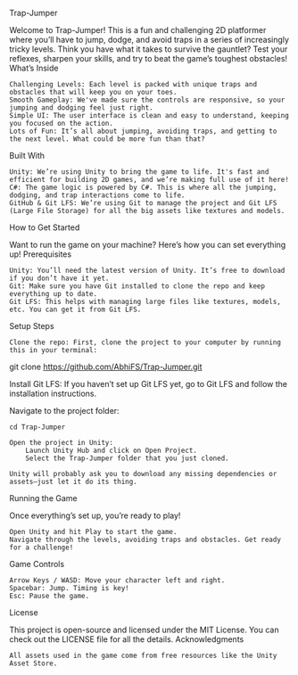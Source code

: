 Trap-Jumper

Welcome to Trap-Jumper! This is a fun and challenging 2D platformer where you’ll have to jump, dodge, and avoid traps in a series of increasingly tricky levels. Think you have what it takes to survive the gauntlet? Test your reflexes, sharpen your skills, and try to beat the game’s toughest obstacles!
What’s Inside

    Challenging Levels: Each level is packed with unique traps and obstacles that will keep you on your toes.
    Smooth Gameplay: We've made sure the controls are responsive, so your jumping and dodging feel just right.
    Simple UI: The user interface is clean and easy to understand, keeping you focused on the action.
    Lots of Fun: It’s all about jumping, avoiding traps, and getting to the next level. What could be more fun than that?

Built With

    Unity: We’re using Unity to bring the game to life. It's fast and efficient for building 2D games, and we’re making full use of it here!
    C#: The game logic is powered by C#. This is where all the jumping, dodging, and trap interactions come to life.
    GitHub & Git LFS: We’re using Git to manage the project and Git LFS (Large File Storage) for all the big assets like textures and models.

How to Get Started

Want to run the game on your machine? Here’s how you can set everything up!
Prerequisites

    Unity: You’ll need the latest version of Unity. It’s free to download if you don’t have it yet.
    Git: Make sure you have Git installed to clone the repo and keep everything up to date.
    Git LFS: This helps with managing large files like textures, models, etc. You can get it from Git LFS.

Setup Steps

    Clone the repo: First, clone the project to your computer by running this in your terminal:

git clone https://github.com/AbhiFS/Trap-Jumper.git

Install Git LFS: If you haven’t set up Git LFS yet, go to Git LFS and follow the installation instructions.

Navigate to the project folder:

    cd Trap-Jumper

    Open the project in Unity:
        Launch Unity Hub and click on Open Project.
        Select the Trap-Jumper folder that you just cloned.

    Unity will probably ask you to download any missing dependencies or assets—just let it do its thing.

Running the Game

Once everything’s set up, you’re ready to play!

    Open Unity and hit Play to start the game.
    Navigate through the levels, avoiding traps and obstacles. Get ready for a challenge!


Game Controls

    Arrow Keys / WASD: Move your character left and right.
    Spacebar: Jump. Timing is key!
    Esc: Pause the game.


License

This project is open-source and licensed under the MIT License. You can check out the LICENSE file for all the details.
Acknowledgments

  
    All assets used in the game come from free resources like the Unity Asset Store.

